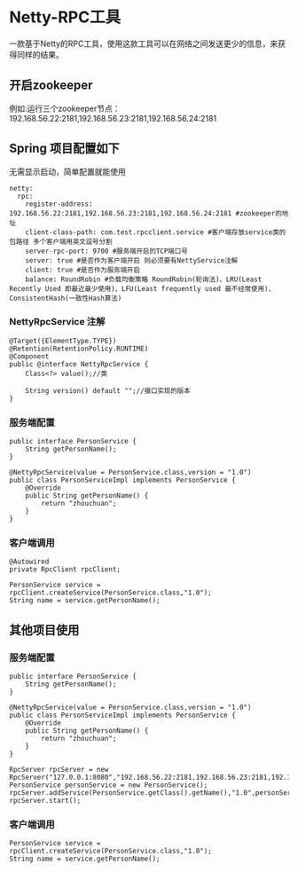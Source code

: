 # Netty-RPC工具
一款基于Netty的RPC工具，使用这款工具可以在网络之间发送更少的信息，来获得同样的结果。
## 开启zookeeper
例如:运行三个zookeeper节点：192.168.56.22:2181,192.168.56.23:2181,192.168.56.24:2181
## Spring 项目配置如下
无需显示启动，简单配置就能使用
```
netty:
  rpc:
    register-address: 192.168.56.22:2181,192.168.56.23:2181,192.168.56.24:2181 #zookeeper的地址
    client-class-path: com.test.rpcclient.service #客户端存放service类的包路径 多个客户端用英文逗号分割
    server-rpc-port: 9700 #服务端开启的TCP端口号
    server: true #是否作为客户端开启 则必须要有NettyService注解
    client: true #是否作为服务端开启
    balance: RoundRobin #负载均衡策略 RoundRobin(轮询法)、LRU(Least Recently Used 即最近最少使用)、LFU(Least frequently used 最不经常使用)、ConsistentHash(一致性Hash算法)
```
### NettyRpcService 注解
```
@Target({ElementType.TYPE})
@Retention(RetentionPolicy.RUNTIME)
@Component
public @interface NettyRpcService {
    Class<?> value();//类

    String version() default "";//接口实现的版本
}
```

### 服务端配置
```
public interface PersonService {
    String getPersonName();
}

@NettyRpcService(value = PersonService.class,version = "1.0")
public class PersonServiceImpl implements PersonService {
    @Override
    public String getPersonName() {
        return "zhouchuan";
    }
}
```

### 客户端调用
```
@Autowired
private RpcClient rpcClient;

PersonService service = rpcClient.createService(PersonService.class,"1.0");
String name = service.getPersonName();
```

## 其他项目使用
### 服务端配置
```
public interface PersonService {
    String getPersonName();
}

@NettyRpcService(value = PersonService.class,version = "1.0")
public class PersonServiceImpl implements PersonService {
    @Override
    public String getPersonName() {
        return "zhouchuan";
    }
}

RpcServer rpcServer = new RpcServer("127.0.0.1:8080","192.168.56.22:2181,192.168.56.23:2181,192.168.56.24:2181");
PersonService personService = new PersonService();
rpcServer.addService(PersonService.getClass().getName(),"1.0",personService)
rpcServer.start();
```

### 客户端调用
```
PersonService service = rpcClient.createService(PersonService.class,"1.0");
String name = service.getPersonName();
```


